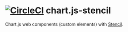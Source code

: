 [![CircleCI](https://circleci.com/gh/bitflower/chart.js-stencil/tree/master.svg?style=svg)](https://circleci.com/gh/bitflower/chart.js-stencil/tree/master) chart.js-stencil
======

Chart.js web components (custom elements) with [Stencil](https://github.com/ionic-team/stencil).

